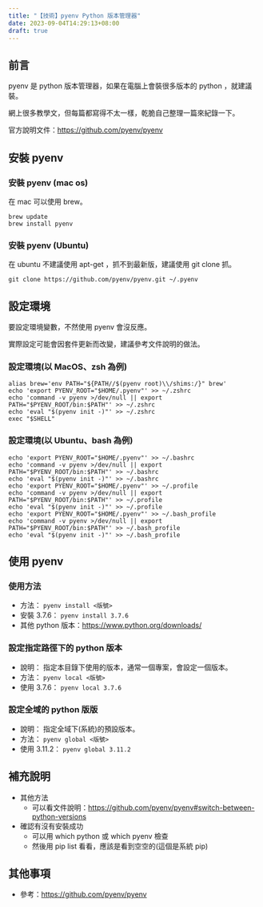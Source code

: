 ```yaml
---
title: "【技術】pyenv Python 版本管理器"
date: 2023-09-04T14:29:13+08:00
draft: true
---
```


## 前言

pyenv 是 python 版本管理器，如果在電腦上會裝很多版本的 python ，就建議裝。

網上很多教學文，但每篇都寫得不太一樣，乾脆自己整理一篇來紀錄一下。

官方說明文件：https://github.com/pyenv/pyenv

## 安裝 pyenv

### 安裝 pyenv (mac os)
在 mac 可以使用 brew。

```shell
brew update
brew install pyenv
```

### 安裝 pyenv (Ubuntu)

在 ubuntu 不建議使用 apt-get ，抓不到最新版，建議使用 git clone 抓。

```shell
git clone https://github.com/pyenv/pyenv.git ~/.pyenv
```

## 設定環境

要設定環境變數，不然使用 pyenv 會沒反應。

實際設定可能會因套件更新而改變，建議參考文件說明的做法。

### 設定環境(以 MacOS、zsh 為例)

```shell
alias brew='env PATH="${PATH//$(pyenv root)\\/shims:/}" brew'
echo 'export PYENV_ROOT="$HOME/.pyenv"' >> ~/.zshrc
echo 'command -v pyenv >/dev/null || export PATH="$PYENV_ROOT/bin:$PATH"' >> ~/.zshrc
echo 'eval "$(pyenv init -)"' >> ~/.zshrc
exec "$SHELL"
```
### 設定環境(以 Ubuntu、bash 為例)

```shell
echo 'export PYENV_ROOT="$HOME/.pyenv"' >> ~/.bashrc
echo 'command -v pyenv >/dev/null || export PATH="$PYENV_ROOT/bin:$PATH"' >> ~/.bashrc
echo 'eval "$(pyenv init -)"' >> ~/.bashrc
echo 'export PYENV_ROOT="$HOME/.pyenv"' >> ~/.profile
echo 'command -v pyenv >/dev/null || export PATH="$PYENV_ROOT/bin:$PATH"' >> ~/.profile
echo 'eval "$(pyenv init -)"' >> ~/.profile
echo 'export PYENV_ROOT="$HOME/.pyenv"' >> ~/.bash_profile
echo 'command -v pyenv >/dev/null || export PATH="$PYENV_ROOT/bin:$PATH"' >> ~/.bash_profile
echo 'eval "$(pyenv init -)"' >> ~/.bash_profile
```

## 使用 pyenv

### 使用方法

- 方法： `pyenv install <版號>`
- 安裝 3.7.6： `pyenv install 3.7.6`
- 其他 python 版本：https://www.python.org/downloads/

### 設定指定路徑下的 python 版本

- 說明： 指定本目錄下使用的版本，通常一個專案，會設定一個版本。
- 方法： `pyenv local <版號>`
- 使用 3.7.6： `pyenv local 3.7.6`

### 設定全域的 python 版版

- 說明： 指定全域下(系統)的預設版本。
- 方法： `pyenv global <版號>`
- 使用 3.11.2： `pyenv global 3.11.2`

## 補充說明

- 其他方法
  - 可以看文件說明：https://github.com/pyenv/pyenv#switch-between-python-versions
- 確認有沒有安裝成功
  - 可以用 which python 或 which pyenv 檢查
  - 然後用 pip list 看看，應該是看到空空的(這個是系統 pip)

## 其他事項
- 參考：https://github.com/pyenv/pyenv
